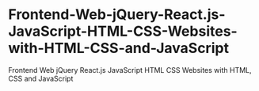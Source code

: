# Frontend-Web-jQuery-React.js-JavaScript-HTML-CSS-Websites-with-HTML-CSS-and-JavaScript
Frontend Web jQuery React.js JavaScript HTML CSS Websites with HTML, CSS and JavaScript
